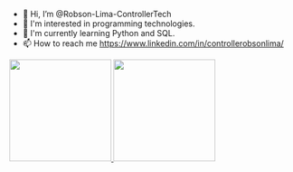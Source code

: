 - 👋 Hi, I’m @Robson-Lima-ControllerTech
- 👀 I'm interested in programming technologies.
- 🌱 I'm currently learning Python and SQL.
- 📫 How to reach me https://www.linkedin.com/in/controllerobsonlima/

<!---
Robson-Lima-ControllerTech/Robson-Lima-ControllerTech is a ✨ special ✨ repository because its `README.md` (this file) appears on your GitHub profile.
You can click the Preview link to take a look at your changes.
--->

<div>
  <a href="https://github.com/Robson-Lima-ControllerTech/Robson-Lima-ControllerTech">
  <img height="180cm" src="https://github-readme-stats.vercel.app/api?username=Robson-Lima-ControllerTech&show_icons=true&theme=dracula&include_all_commits=true&count_private=true"/>
  <img height="180cm" src="https://github-readme-stats.vercel.app/api/top-langs/?username=Robson-Lima-ControllerTech&layout=compact&langs_count=16&theme=dracula"/>
</div>
